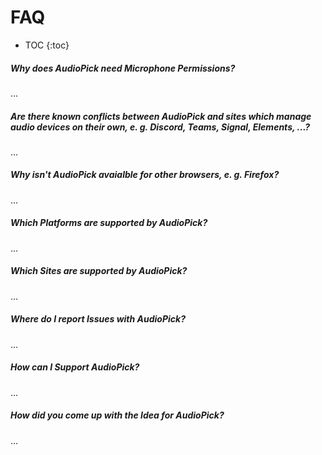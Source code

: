 # FAQ

- TOC
{:toc}

##### Why does **AudioPick** need **Microphone Permissions**?
...

##### Are there known conflicts between **AudioPick** and sites which manage audio devices on their own, e. g. **Discord**, **Teams**, **Signal**, **Elements**, ...?
...

##### Why isn't **AudioPick** avaialble for other browsers, e. g. **Firefox**?
...

##### Which **Platforms** are supported by **AudioPick**?
...

##### Which **Sites** are supported by **AudioPick**? 
...

##### Where do I report **Issues** with **AudioPick**?
...

##### How can I **Support AudioPick**?
...

##### How did you come up with the **Idea** for **AudioPick**?
...
